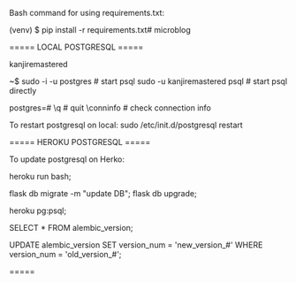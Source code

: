 Bash command for using requirements.txt:

(venv) $ pip install -r requirements.txt# microblog


===== LOCAL POSTGRESQL =====

kanjiremastered

~$
sudo -i -u postgres     # start psql
sudo -u kanjiremastered psql   # start psql directly

postgres=#
\q                      # quit
\conninfo               # check connection info


To restart postgresql on local:
sudo /etc/init.d/postgresql restart



===== HEROKU POSTGRESQL =====

To update postgresql on Herko:

heroku run bash;

flask db migrate -m "update DB"; flask db upgrade;

<!-- if error above, update migration version manually -->

heroku pg:psql;

SELECT * FROM alembic_version; <!-- gets revision's old_version_# -->

UPDATE alembic_version SET version_num = 'new_version_#' WHERE version_num = 'old_version_#';

=====


